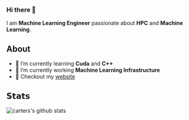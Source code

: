### Hi there 👋
I am **Machine Learning Engineer** passionate about **HPC** and **Machine Learning**. 

## About 
- 🌱 I’m currently learning **Cuda** and **C++**
- 🔭 I’m currently working **Machine Learning Infrastructure**
- 🎨 Checkout my [website](https://cartermcclellan.github.io/)

## 𝗦𝘁𝗮𝘁𝘀
![carters's github stats](https://github-readme-stats.vercel.app/api/top-langs/?username=cartermcclellan&layout=compact&hide_border=true&theme=darcula&bg_color=00000000&langs_count=6&hide=jupyter%20notebook,tex,css,php)
